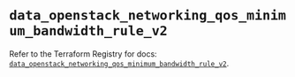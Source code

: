 # `data_openstack_networking_qos_minimum_bandwidth_rule_v2`

Refer to the Terraform Registry for docs: [`data_openstack_networking_qos_minimum_bandwidth_rule_v2`](https://registry.terraform.io/providers/terraform-provider-openstack/openstack/3.0.0/docs/data-sources/networking_qos_minimum_bandwidth_rule_v2).
